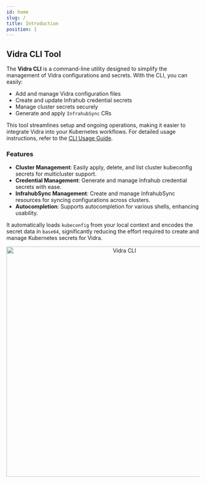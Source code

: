 ```yaml
---
id: home
slug: /
title: Introduction
position: 1
---
```


## Vidra CLI Tool

The **Vidra CLI** is a command-line utility designed to simplify the management of Vidra configurations and secrets. With the CLI, you can easily:

- Add and manage Vidra configuration files
- Create and update Infrahub credential secrets
- Manage cluster secrets securely
- Generate and apply `InfrahubSync` CRs

This tool streamlines setup and ongoing operations, making it easier to integrate Vidra into your Kubernetes workflows. For detailed usage instructions, refer to the [CLI Usage Guide](../guides/usage).

### Features
- **Cluster Management**: Easily apply, delete, and list cluster kubeconfig secrets for multicluster support.
- **Credential Management**: Generate and manage Infrahub credential secrets with ease.
- **InfrahubSync Management**: Create and manage InfrahubSync resources for syncing configurations across clusters.
- **Autocompletion**: Supports autocompletion for various shells, enhancing usability.

It automatically loads `kubeconfig` from your local context and encodes the secret data in `base64`, significantly reducing the effort required to create and manage Kubernetes secrets for Vidra.

<div align="center" style={{ marginTop: '3em' }}>
    <img src="../img/cli-help.png" alt="Vidra CLI" width="600"/>
</div>
